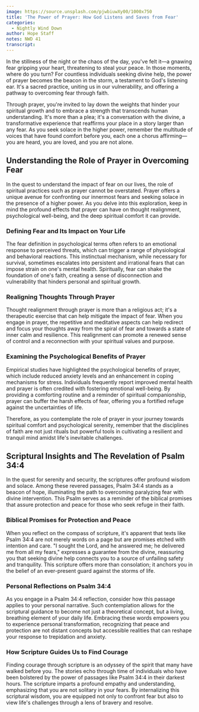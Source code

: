```yaml
---
image: https://source.unsplash.com/pjwbiuwXy00/1000x750
title: 'The Power of Prayer: How God Listens and Saves from Fear'
categories:
  - Nightly Wind Down
author: Hope Staff
notes: NWD 41
transcript:
---
```

In the stillness of the night or the chaos of the day, you've felt it—a gnawing fear gripping your heart, threatening to steal your peace. In those moments, where do you turn? For countless individuals seeking divine help, the power of prayer becomes the beacon in the storm, a testament to God's listening ear. It's a sacred practice, uniting us in our vulnerability, and offering a pathway to overcoming fear through faith.

Through prayer, you're invited to lay down the weights that hinder your spiritual growth and to embrace a strength that transcends human understanding. It's more than a plea; it's a conversation with the divine, a transformative experience that reaffirms your place in a story larger than any fear. As you seek solace in the higher power, remember the multitude of voices that have found comfort before you, each one a chorus affirming—you are heard, you are loved, and you are not alone.

## **Understanding the Role of Prayer in Overcoming Fear**

In the quest to understand the impact of fear on our lives, the role of spiritual practices such as prayer cannot be overstated. Prayer offers a unique avenue for confronting our innermost fears and seeking solace in the presence of a higher power. As you delve into this exploration, keep in mind the profound effects that prayer can have on thought realignment, psychological well-being, and the deep spiritual comfort it can provide.

### **Defining Fear and Its Impact on Your Life**

The fear definition in psychological terms often refers to an emotional response to perceived threats, which can trigger a range of physiological and behavioral reactions. This instinctual mechanism, while necessary for survival, sometimes escalates into persistent and irrational fears that can impose strain on one's mental health. Spiritually, fear can shake the foundation of one's faith, creating a sense of disconnection and vulnerability that hinders personal and spiritual growth.

### **Realigning Thoughts Through Prayer**

Thought realignment through prayer is more than a religious act; it's a therapeutic exercise that can help mitigate the impact of fear. When you engage in prayer, the repetitive and meditative aspects can help redirect and focus your thoughts away from the spiral of fear and towards a state of inner calm and resilience. This realignment can promote a renewed sense of control and a reconnection with your spiritual values and purpose.

### **Examining the Psychological Benefits of Prayer**

Empirical studies have highlighted the psychological benefits of prayer, which include reduced anxiety levels and an enhancement in coping mechanisms for stress. Individuals frequently report improved mental health and prayer is often credited with fostering emotional well-being. By providing a comforting routine and a reminder of spiritual companionship, prayer can buffer the harsh effects of fear, offering you a fortified refuge against the uncertainties of life.

Therefore, as you contemplate the role of prayer in your journey towards spiritual comfort and psychological serenity, remember that the disciplines of faith are not just rituals but powerful tools in cultivating a resilient and tranquil mind amidst life's inevitable challenges.

## **Scriptural Insights and The Revelation of Psalm 34:4**

In the quest for serenity and security, the scriptures offer profound wisdom and solace. Among these revered passages, Psalm 34:4 stands as a beacon of hope, illuminating the path to overcoming paralyzing fear with divine intervention. This Psalm serves as a reminder of the biblical promises that assure protection and peace for those who seek refuge in their faith.

### **Biblical Promises for Protection and Peace**

When you reflect on the compass of scripture, it's apparent that texts like Psalm 34:4 are not merely words on a page but are promises etched with intention and care. "I sought the Lord, and he answered me; he delivered me from all my fears," expresses a guarantee from the divine, reassuring you that seeking divine help connects you to a source of unfailing safety and tranquility. This scripture offers more than consolation; it anchors you in the belief of an ever-present guard against the storms of life.

### **Personal Reflections on Psalm 34:4**

As you engage in a Psalm 34:4 reflection, consider how this passage applies to your personal narrative. Such contemplation allows for the scriptural guidance to become not just a theoretical concept, but a living, breathing element of your daily life. Embracing these words empowers you to experience personal transformation, recognizing that peace and protection are not distant concepts but accessible realities that can reshape your response to trepidation and anxiety.

### **How Scripture Guides Us to Find Courage**

Finding courage through scripture is an odyssey of the spirit that many have walked before you. The stories echo through time of individuals who have been bolstered by the power of passages like Psalm 34:4 in their darkest hours. The scripture imparts a profound empathy and understanding, emphasizing that you are not solitary in your fears. By internalizing this scriptural wisdom, you are equipped not only to confront fear but also to view life's challenges through a lens of bravery and resolve.